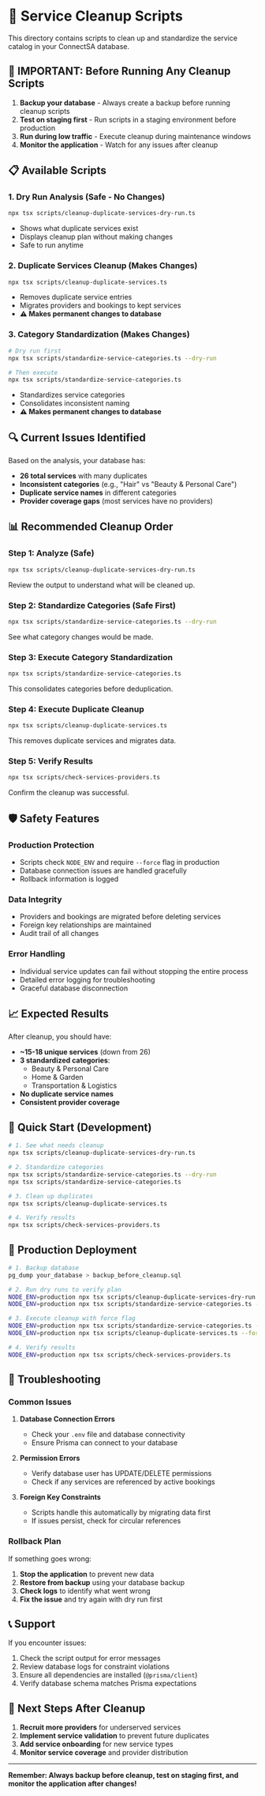 # 🧹 Service Cleanup Scripts

This directory contains scripts to clean up and standardize the service catalog in your ConnectSA database.

## 🚨 **IMPORTANT: Before Running Any Cleanup Scripts**

1. **Backup your database** - Always create a backup before running cleanup scripts
2. **Test on staging first** - Run scripts in a staging environment before production
3. **Run during low traffic** - Execute cleanup during maintenance windows
4. **Monitor the application** - Watch for any issues after cleanup

## 📋 **Available Scripts**

### 1. **Dry Run Analysis** (Safe - No Changes)
```bash
npx tsx scripts/cleanup-duplicate-services-dry-run.ts
```
- Shows what duplicate services exist
- Displays cleanup plan without making changes
- Safe to run anytime

### 2. **Duplicate Services Cleanup** (Makes Changes)
```bash
npx tsx scripts/cleanup-duplicate-services.ts
```
- Removes duplicate service entries
- Migrates providers and bookings to kept services
- **⚠️  Makes permanent changes to database**

### 3. **Category Standardization** (Makes Changes)
```bash
# Dry run first
npx tsx scripts/standardize-service-categories.ts --dry-run

# Then execute
npx tsx scripts/standardize-service-categories.ts
```
- Standardizes service categories
- Consolidates inconsistent naming
- **⚠️  Makes permanent changes to database**

## 🔍 **Current Issues Identified**

Based on the analysis, your database has:
- **26 total services** with many duplicates
- **Inconsistent categories** (e.g., "Hair" vs "Beauty & Personal Care")
- **Duplicate service names** in different categories
- **Provider coverage gaps** (most services have no providers)

## 📊 **Recommended Cleanup Order**

### Step 1: Analyze (Safe)
```bash
npx tsx scripts/cleanup-duplicate-services-dry-run.ts
```
Review the output to understand what will be cleaned up.

### Step 2: Standardize Categories (Safe First)
```bash
npx tsx scripts/standardize-service-categories.ts --dry-run
```
See what category changes would be made.

### Step 3: Execute Category Standardization
```bash
npx tsx scripts/standardize-service-categories.ts
```
This consolidates categories before deduplication.

### Step 4: Execute Duplicate Cleanup
```bash
npx tsx scripts/cleanup-duplicate-services.ts
```
This removes duplicate services and migrates data.

### Step 5: Verify Results
```bash
npx tsx scripts/check-services-providers.ts
```
Confirm the cleanup was successful.

## 🛡️ **Safety Features**

### Production Protection
- Scripts check `NODE_ENV` and require `--force` flag in production
- Database connection issues are handled gracefully
- Rollback information is logged

### Data Integrity
- Providers and bookings are migrated before deleting services
- Foreign key relationships are maintained
- Audit trail of all changes

### Error Handling
- Individual service updates can fail without stopping the entire process
- Detailed error logging for troubleshooting
- Graceful database disconnection

## 📈 **Expected Results**

After cleanup, you should have:
- **~15-18 unique services** (down from 26)
- **3 standardized categories**:
  - Beauty & Personal Care
  - Home & Garden  
  - Transportation & Logistics
- **No duplicate service names**
- **Consistent provider coverage**

## 🚀 **Quick Start (Development)**

```bash
# 1. See what needs cleanup
npx tsx scripts/cleanup-duplicate-services-dry-run.ts

# 2. Standardize categories
npx tsx scripts/standardize-service-categories.ts --dry-run
npx tsx scripts/standardize-service-categories.ts

# 3. Clean up duplicates
npx tsx scripts/cleanup-duplicate-services.ts

# 4. Verify results
npx tsx scripts/check-services-providers.ts
```

## 🚀 **Production Deployment**

```bash
# 1. Backup database
pg_dump your_database > backup_before_cleanup.sql

# 2. Run dry runs to verify plan
NODE_ENV=production npx tsx scripts/cleanup-duplicate-services-dry-run.ts
NODE_ENV=production npx tsx scripts/standardize-service-categories.ts --dry-run

# 3. Execute cleanup with force flag
NODE_ENV=production npx tsx scripts/standardize-service-categories.ts --force
NODE_ENV=production npx tsx scripts/cleanup-duplicate-services.ts --force

# 4. Verify results
NODE_ENV=production npx tsx scripts/check-services-providers.ts
```

## 🔧 **Troubleshooting**

### Common Issues

1. **Database Connection Errors**
   - Check your `.env` file and database connectivity
   - Ensure Prisma can connect to your database

2. **Permission Errors**
   - Verify database user has UPDATE/DELETE permissions
   - Check if any services are referenced by active bookings

3. **Foreign Key Constraints**
   - Scripts handle this automatically by migrating data first
   - If issues persist, check for circular references

### Rollback Plan

If something goes wrong:
1. **Stop the application** to prevent new data
2. **Restore from backup** using your database backup
3. **Check logs** to identify what went wrong
4. **Fix the issue** and try again with dry run first

## 📞 **Support**

If you encounter issues:
1. Check the script output for error messages
2. Review database logs for constraint violations
3. Ensure all dependencies are installed (`@prisma/client`)
4. Verify database schema matches Prisma expectations

## 🎯 **Next Steps After Cleanup**

1. **Recruit more providers** for underserved services
2. **Implement service validation** to prevent future duplicates
3. **Add service onboarding** for new service types
4. **Monitor service coverage** and provider distribution

---

**Remember: Always backup before cleanup, test on staging first, and monitor the application after changes!**
